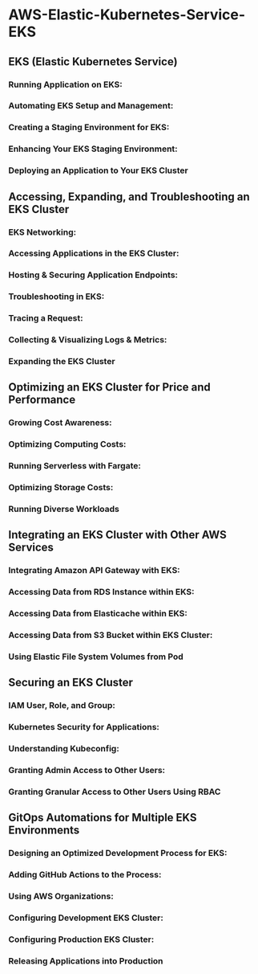 # AWS-Elastic-Kubernetes-Service-EKS

## EKS (Elastic Kubernetes Service)
### Running Application on EKS: 
### Automating EKS Setup and Management: 
### Creating a Staging Environment for EKS: 
### Enhancing Your EKS Staging Environment: 
### Deploying an Application to Your EKS Cluster

## Accessing, Expanding, and Troubleshooting an EKS Cluster
### EKS Networking: 
### Accessing Applications in the EKS Cluster: 
### Hosting & Securing Application Endpoints: 
### Troubleshooting in EKS: 
### Tracing a Request: 
### Collecting & Visualizing Logs & Metrics: 
### Expanding the EKS Cluster

## Optimizing an EKS Cluster for Price and Performance
### Growing Cost Awareness: 
### Optimizing Computing Costs: 
### Running Serverless with Fargate: 
### Optimizing Storage Costs: 
### Running Diverse Workloads

## Integrating an EKS Cluster with Other AWS Services
### Integrating Amazon API Gateway with EKS: 
### Accessing Data from RDS Instance within EKS: 
### Accessing Data from Elasticache within EKS: 
### Accessing Data from S3 Bucket within EKS Cluster: 
### Using Elastic File System Volumes from Pod

## Securing an EKS Cluster
### IAM User, Role, and Group: 
### Kubernetes Security for Applications: 
### Understanding Kubeconfig: 
### Granting Admin Access to Other Users: 
### Granting Granular Access to Other Users Using RBAC

## GitOps Automations for Multiple EKS Environments
### Designing an Optimized Development Process for EKS: 
### Adding GitHub Actions to the Process: 
### Using AWS Organizations: 
### Configuring Development EKS Cluster: 
### Configuring Production EKS Cluster: 
### Releasing Applications into Production
